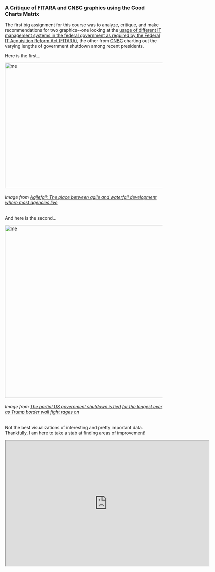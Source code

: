 ### A Critique of FITARA and CNBC graphics using the Good Charts Matrix

The first big assignment for this course was to analyze, critique, and make recommendations for two graphics--one looking at the [usage of different IT management systems in the federal government as required by the Federal IT Acquisition Reform Act (FITARA)](https://federalnewsnetwork.com/reporters-notebook-jason-miller/2020/06/agilefall-the-place-between-agile-and-waterfall-development-where-most-agencies-live/), the other from [CNBC](https://www.cnbc.com/2019/01/10/government-shutdown-ties-for-longest-ever-amid-border-wall-fight.html) charting out the varying lengths of government shutdown among recent presidents. 

Here is the first...

<img src="https://user-images.githubusercontent.com/98067398/156647031-062f2deb-1105-4703-b1cb-d3afe25291c5.jpeg" alt="me" width="650" height="400">

###### Image from [Agilefall: The place between agile and waterfall development where most agencies live](https://federalnewsnetwork.com/reporters-notebook-jason-miller/2020/06/agilefall-the-place-between-agile-and-waterfall-development-where-most-agencies-live/)

And here is the second...

<img src="https://user-images.githubusercontent.com/98067398/156647474-10458d27-8668-4979-baa2-92b650982318.PNG" alt="me" width="650" height="550">

###### Image from [The partial US government shutdown is tied for the longest ever as Trump border wall fight rages on](https://www.cnbc.com/2019/01/10/government-shutdown-ties-for-longest-ever-amid-border-wall-fight.html)

Not the best visualizations of interesting and pretty important data. Thankfully, I am here to take a stab at finding areas of improvement! 

<iframe src="https://docs.google.com/spreadsheets/d/e/2PACX-1vT6Cwqtm7Lx3isT_wssearwxjUYQeYD742CWPYGcBN2uIRntdWTyd4WDmcb2w46VnqTu0fUyZvi31h4/pubhtml?widget=true&amp;headers=false" width="650" height="400"></iframe>
